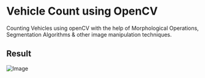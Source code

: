 

# Vehicle Count using OpenCV

Counting Vehicles using openCV with the help of Morphological Operations, Segmentation Algorithms & other image manipulation techniques. 

##  Result

![Image]('./images/res.png)